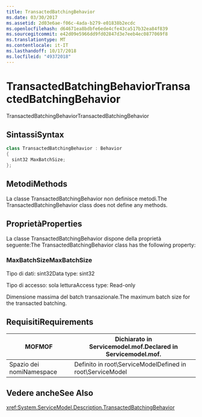 ```yaml
---
title: TransactedBatchingBehavior
ms.date: 03/30/2017
ms.assetid: 2d03e6ae-f06c-4ada-b279-e01838b2ecdc
ms.openlocfilehash: d64671ea8bdbfe6ede4cfe43ca517b32ea84f839
ms.sourcegitcommit: e42d09e5966dd9fd02847d3e7eeb4ec0877069f8
ms.translationtype: MT
ms.contentlocale: it-IT
ms.lasthandoff: 10/17/2018
ms.locfileid: "49372018"
---
```

# <a name="transactedbatchingbehavior"></a><span data-ttu-id="19ca3-102">TransactedBatchingBehavior</span><span class="sxs-lookup"><span data-stu-id="19ca3-102">TransactedBatchingBehavior</span></span>
<span data-ttu-id="19ca3-103">TransactedBatchingBehavior</span><span class="sxs-lookup"><span data-stu-id="19ca3-103">TransactedBatchingBehavior</span></span>  
  
## <a name="syntax"></a><span data-ttu-id="19ca3-104">Sintassi</span><span class="sxs-lookup"><span data-stu-id="19ca3-104">Syntax</span></span>  
  
```csharp
class TransactedBatchingBehavior : Behavior  
{  
  sint32 MaxBatchSize;  
};  
```  
  
## <a name="methods"></a><span data-ttu-id="19ca3-105">Metodi</span><span class="sxs-lookup"><span data-stu-id="19ca3-105">Methods</span></span>  
 <span data-ttu-id="19ca3-106">La classe TransactedBatchingBehavior non definisce metodi.</span><span class="sxs-lookup"><span data-stu-id="19ca3-106">The TransactedBatchingBehavior class does not define any methods.</span></span>  
  
## <a name="properties"></a><span data-ttu-id="19ca3-107">Proprietà</span><span class="sxs-lookup"><span data-stu-id="19ca3-107">Properties</span></span>  
 <span data-ttu-id="19ca3-108">La classe TransactedBatchingBehavior dispone della proprietà seguente:</span><span class="sxs-lookup"><span data-stu-id="19ca3-108">The TransactedBatchingBehavior class has the following property:</span></span>  
  
### <a name="maxbatchsize"></a><span data-ttu-id="19ca3-109">MaxBatchSize</span><span class="sxs-lookup"><span data-stu-id="19ca3-109">MaxBatchSize</span></span>  
 <span data-ttu-id="19ca3-110">Tipo di dati: sint32</span><span class="sxs-lookup"><span data-stu-id="19ca3-110">Data type: sint32</span></span>  
  
 <span data-ttu-id="19ca3-111">Tipo di accesso: sola lettura</span><span class="sxs-lookup"><span data-stu-id="19ca3-111">Access type: Read-only</span></span>  
  
 <span data-ttu-id="19ca3-112">Dimensione massima del batch transazionale.</span><span class="sxs-lookup"><span data-stu-id="19ca3-112">The maximum batch size for the transacted batching.</span></span>  
  
## <a name="requirements"></a><span data-ttu-id="19ca3-113">Requisiti</span><span class="sxs-lookup"><span data-stu-id="19ca3-113">Requirements</span></span>  
  
|<span data-ttu-id="19ca3-114">MOF</span><span class="sxs-lookup"><span data-stu-id="19ca3-114">MOF</span></span>|<span data-ttu-id="19ca3-115">Dichiarato in Servicemodel.mof.</span><span class="sxs-lookup"><span data-stu-id="19ca3-115">Declared in Servicemodel.mof.</span></span>|  
|---------|-----------------------------------|  
|<span data-ttu-id="19ca3-116">Spazio dei nomi</span><span class="sxs-lookup"><span data-stu-id="19ca3-116">Namespace</span></span>|<span data-ttu-id="19ca3-117">Definito in root\ServiceModel</span><span class="sxs-lookup"><span data-stu-id="19ca3-117">Defined in root\ServiceModel</span></span>|  
  
## <a name="see-also"></a><span data-ttu-id="19ca3-118">Vedere anche</span><span class="sxs-lookup"><span data-stu-id="19ca3-118">See Also</span></span>  
 <xref:System.ServiceModel.Description.TransactedBatchingBehavior>
